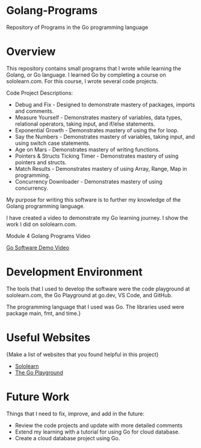 # Golang-Programs

Repository of Programs in the Go programming language

# Overview

This repository contains small programs that I wrote while learning the Golang, or Go language. I learned Go by completing a course on sololearn.com. For this course, I wrote several code projects.

Code Project Descriptions:

- Debug and Fix - Designed to demonstrate mastery of packages, imports and comments.
- Measure Yourself - Demonstrates mastery of variables, data types, relational operators, taking input, and if/else statements.
- Exponential Growth - Demonstrates mastery of using the for loop.
- Say the Numbers - Demonstrates mastery of variables, taking input, and using switch case statements.
- Age on Mars - Demonstrates mastery of writing functions.
- Pointers & Structs Ticking Timer - Demonstrates mastery of using pointers and structs.
- Match Results - Demonstrates mastery of using Array, Range, Map in programming.
- Concurrency Downloader - Demonstrates mastery of using concurrency.

My purpose for writing this software is to further my knowledge of the Golang programming language.

I have created a video to demonstrate my Go learning journey. I show the work I did on sololearn.com.

Module 4 Golang Programs Video

[Go Software Demo Video](https://youtu.be/RqJhxrk7S_Q)

# Development Environment

The tools that I used to develop the software were the code playground at sololearn.com, the Go Playground at go.dev, VS Code, and GitHub.

The programming language that I used was Go. The libraries used were package main, fmt, and time.}

# Useful Websites

{Make a list of websites that you found helpful in this project}

- [Sololearn](http://www.sololearn.com)
- [The Go Playground](https://go.dev/play/)

# Future Work

Things that I need to fix, improve, and add in the future:

- Review the code projects and update with more detailed comments
- Extend my learning with a tutorial for using Go for cloud database.
- Create a cloud database project using Go.
